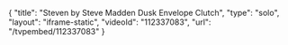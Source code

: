 {
    "title": "Steven by Steve Madden Dusk Envelope Clutch",
    "type": "solo",
    "layout": "iframe-static",
    "videoId": "112337083",
    "url": "\/tvpembed\/112337083"
}